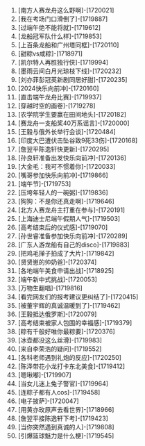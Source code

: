 
1. [南方人赛龙舟这么野啊]-[1720021]
1. [我在考场门口滑倒了]-[1719887]
1. [过端午绝不能将就]-[1719612]
1. [龙船冠军队什么样]-[1719853]
1. [上百条龙船和广州塔同框]-[1720110]
1. [甜粽vs咸粽]-[1718971]
1. [凯尔特人再胜独行侠]-[1719994]
1. [墨雨云间白月光琼枝下线]-[1720232]
1. [刘亦菲彭冠英新剧同居好甜]-[1720235]
1. [2024快乐向前冲]-[1720160]
1. [直击端午龙舟比赛]-[1719937]
1. [穿越时空的画卷]-[1719278]
1. [农学院学生要赢在田间地头]-[1720182]
1. [赛龙舟一支船桨40万系谣言]-[1720000]
1. [王毅与俄外长举行会谈]-[1720484]
1. [印度大巴遭伏击坠谷致9死33伤]-[1720168]
1. [詹翌平陈逸轩快更新]-[1720295]
1. [孙良轩准备出发快乐向前冲]-[1720136]
1. [大金毛：我可不惯着你]-[1720033]
1. [嘴哥参加快乐向前冲]-[1719866]
1. [端午节]-[1719753]
1. [压垮年轻人的一碗粥]-[1719836]
1. [狗狗：不是你还真走啊]-[1719646]
1. [北方人赛龙舟主打重在参与]-[1720191]
1. [上海迪士尼端午假期人气]-[1719503]
1. [高考结束后的仪式感]-[1719070]
1. [孙世睿准备参加快乐向前冲]-[1720289]
1. [广东人游龙船有自己的disco]-[1719883]
1. [把鸡毛掸子拍成了大片]-[1719842]
1. [贤贤崽的帅奶爸]-[1720374]
1. [各地端午美食申请出战]-[1718925]
1. [端午新中式挑战]-[1720053]
1. [万物生翻唱]-[1719816]
1. [看完网友们的报考建议更纠结了]-[1720415]
1. [被董宇辉的真诚温暖到了]-[1719462]
1. [王毅抵达俄罗斯]-[1720079]
1. [高考结束被家人包围的幸福感]-[1719379]
1. [粽有千般好唯你最粽要]-[1720376]
1. [冰壶都没这么丝滑]-[1719983]
1. [来自李荣浩的疑问]-[1719552]
1. [各科老师遇到礼炮的反应]-[1720250]
1. [陈泽带花小龙打卡东北美食]-[1719412]
1. [嗯啾嘟]-[1719907]
1. [当女儿迷上兔子警官]-[1719964]
1. [连粽子都有人cos]-[1719458]
1. [电子披萨]-[1720047]
1. [用黄亦玫原声去看世界]-[1718966]
1. [詹翌平接陈逸轩下考]-[1719423]
1. [当你突然遇到真诚的人]-[1719808]
1. [引爆篮球魅力是什么梗]-[1719545]